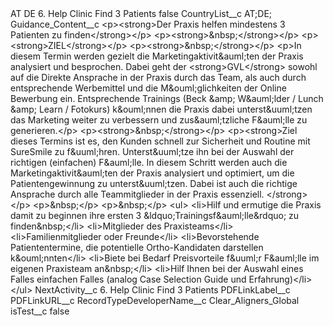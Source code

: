 <?xml version="1.0" encoding="UTF-8"?>
<CustomMetadata xmlns="http://soap.sforce.com/2006/04/metadata" xmlns:xsi="http://www.w3.org/2001/XMLSchema-instance" xmlns:xsd="http://www.w3.org/2001/XMLSchema">
    <label>AT DE 6. Help Clinic Find 3 Patients</label>
    <protected>false</protected>
    <values>
        <field>CountryList__c</field>
        <value xsi:type="xsd:string">AT;DE;</value>
    </values>
    <values>
        <field>Guidance_Content__c</field>
        <value xsi:type="xsd:string">&lt;p&gt;&lt;strong&gt;Der Praxis helfen mindestens 3 Patienten zu finden&lt;/strong&gt;&lt;/p&gt;
&lt;p&gt;&lt;strong&gt;&amp;nbsp;&lt;/strong&gt;&lt;/p&gt;
&lt;p&gt;&lt;strong&gt;ZIEL&lt;/strong&gt;&lt;/p&gt;
&lt;p&gt;&lt;strong&gt;&amp;nbsp;&lt;/strong&gt;&lt;/p&gt;
&lt;p&gt;In diesem Termin werden gezielt die Marketingaktivit&amp;auml;ten der Praxis analysiert und besprochen. Dabei geht der &lt;strong&gt;GVL&lt;/strong&gt; sowohl auf die Direkte Ansprache in der Praxis durch das Team, als auch durch entsprechende Werbemittel und die M&amp;ouml;glichkeiten der Online Bewerbung ein. Entsprechende Trainings (Beck &amp;amp; W&amp;auml;lder / Lunch &amp;amp; Learn / Fotokurs) k&amp;ouml;nnen die Praxis dabei unterst&amp;uuml;tzen das Marketing weiter zu verbessern und zus&amp;auml;tzliche F&amp;auml;lle zu generieren.&lt;/p&gt;
&lt;p&gt;&lt;strong&gt;&amp;nbsp;&lt;/strong&gt;&lt;/p&gt;
&lt;p&gt;&lt;strong&gt;Ziel dieses Termins ist es, den Kunden schnell zur Sicherheit und Routine mit SureSmile zu f&amp;uuml;hren. Unterst&amp;uuml;tze ihn bei der Auswahl der richtigen (einfachen) F&amp;auml;lle. In diesem Schritt werden auch die Marketingaktivit&amp;auml;ten der Praxis analysiert und optimiert, um die Patientengewinnung zu unterst&amp;uuml;tzen. Dabei ist auch die richtige Ansprache durch alle Teammitglieder in der Praxis essenziell. &lt;/strong&gt;&lt;/p&gt;
&lt;p&gt;&amp;nbsp;&lt;/p&gt;
&lt;p&gt;&amp;nbsp;&lt;/p&gt;
&lt;ul&gt;
&lt;li&gt;Hilf und ermutige die Praxis damit zu beginnen ihre ersten 3 &amp;ldquo;Trainingsf&amp;auml;lle&amp;rdquo; zu finden&amp;nbsp;&lt;/li&gt;
&lt;li&gt;Mitglieder des Praxisteams&lt;/li&gt;
&lt;li&gt;Familienmitglieder oder Freunde&lt;/li&gt;
&lt;li&gt;Bevorstehende Patiententermine, die potentielle Ortho-Kandidaten darstellen k&amp;ouml;nnten&lt;/li&gt;
&lt;li&gt;Biete bei Bedarf Preisvorteile f&amp;uuml;r F&amp;auml;lle im eigenen Praxisteam an&amp;nbsp;&lt;/li&gt;
&lt;li&gt;Hilf Ihnen bei der Auswahl eines Falles einfachen Falles (analog Case Selection Guide und Erfahrung)&lt;/li&gt;
&lt;/ul&gt;</value>
    </values>
    <values>
        <field>NextActivity__c</field>
        <value xsi:type="xsd:string">6. Help Clinic Find 3 Patients</value>
    </values>
    <values>
        <field>PDFLinkLabel__c</field>
        <value xsi:nil="true"/>
    </values>
    <values>
        <field>PDFLinkURL__c</field>
        <value xsi:nil="true"/>
    </values>
    <values>
        <field>RecordTypeDeveloperName__c</field>
        <value xsi:type="xsd:string">Clear_Aligners_Global</value>
    </values>
    <values>
        <field>isTest__c</field>
        <value xsi:type="xsd:boolean">false</value>
    </values>
</CustomMetadata>
